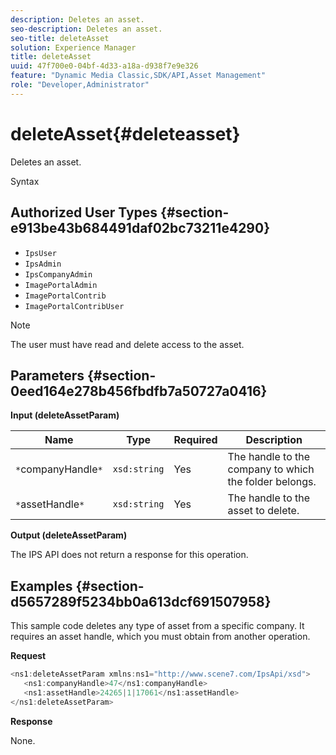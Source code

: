 ```yaml
---
description: Deletes an asset.
seo-description: Deletes an asset.
seo-title: deleteAsset
solution: Experience Manager
title: deleteAsset
uuid: 47f700e0-04bf-4d33-a18a-d938f7e9e326
feature: "Dynamic Media Classic,SDK/API,Asset Management"
role: "Developer,Administrator"
---
```


# deleteAsset{#deleteasset}

Deletes an asset.

 Syntax 

## Authorized User Types {#section-e913be43b684491daf02bc73211e4290}

* `IpsUser` 
* `IpsAdmin` 
* `IpsCompanyAdmin` 
* `ImagePortalAdmin` 
* `ImagePortalContrib` 
* `ImagePortalContribUser`

>[!NOTE]
>
>The user must have read and delete access to the asset.

## Parameters {#section-0eed164e278b456fbdfb7a50727a0416}

**Input (deleteAssetParam)** 

|  Name  | Type  | Required  | Description  |
|---|---|---|---|
|  `*`companyHandle`*`  | `xsd:string`  | Yes  | The handle to the company to which the folder belongs.  |
|  `*`assetHandle`*`  | `xsd:string`  | Yes  | The handle to the asset to delete.  |

**Output (deleteAssetParam)**

The IPS API does not return a response for this operation.

## Examples {#section-d5657289f5234bb0a613dcf691507958}

This sample code deletes any type of asset from a specific company. It requires an asset handle, which you must obtain from another operation.

**Request** 

```java
<ns1:deleteAssetParam xmlns:ns1="http://www.scene7.com/IpsApi/xsd">
   <ns1:companyHandle>47</ns1:companyHandle>
   <ns1:assetHandle>24265|1|17061</ns1:assetHandle>
</ns1:deleteAssetParam>
```

**Response**

None. 
